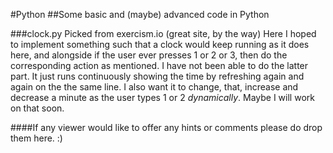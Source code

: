 #Python
##Some basic and (maybe) advanced code in Python

###clock.py
Picked from exercism.io (great site, by the way)
Here I hoped to implement something such that a clock would keep running as it does here, and alongside if the user ever presses 1 or 2 or 3, then do the corresponding action as mentioned. I have not been able to do the latter part. It just runs continuously showing the time by refreshing again and again on the the same line. I also want it to change, that, increase and decrease a minute as the user types 1 or 2 *dynamically*. Maybe I will work on that soon.

####If any viewer would like to offer any hints or comments please do drop them here. :)
